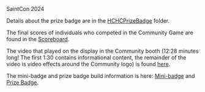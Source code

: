SaintCon 2024

Details about the prize badge are in the [HCHCPrizeBadge](HCHCPrizeBadge) folder.

The final scores of individuals who competed in the Community Game are found in the [Scoreboard](Scoreboard.md).

The video that played on the display in the Community booth (12:28 minutes long! The first 1:30 contains informational content, the remainder of the video is video effects around the Community logo) is found [here](https://drive.google.com/file/d/16lCR65fBbzA4Dzpku5kPhey_Xz0Jp-Be/view?usp=drive_link).

The mini-badge and prize badge build information is here: [Mini-badge](https://drive.google.com/file/d/1ATFBJlPe2GoRbJnTWT3q0V5KnO0iFPcM/view?usp=drive_link) and [Prize Badge](https://drive.google.com/file/d/1pjYImAD9bnm5rPrVIuyTXGip4ZBo-Cw-/view?usp=drive_link).
